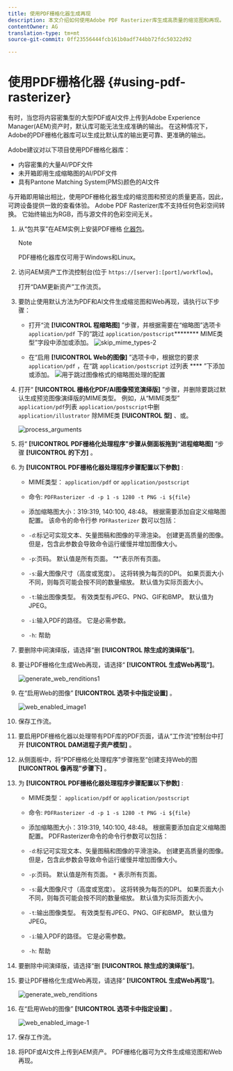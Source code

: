 ```yaml
---
title: 使用PDF栅格化器生成再现
description: 本文介绍如何使用Adobe PDF Rasterizer库生成高质量的缩览图和再现。
contentOwner: AG
translation-type: tm+mt
source-git-commit: 0ff23556444fcb161b0adf744bb72fdc50322d92

---
```



# 使用PDF栅格化器 {#using-pdf-rasterizer}

有时，当您将内容密集型的大型PDF或AI文件上传到Adobe Experience Manager(AEM)资产时，默认库可能无法生成准确的输出。 在这种情况下，Adobe的PDF栅格化器库可以生成比默认库的输出更可靠、更准确的输出。

Adobe建议对以下项目使用PDF栅格化器库：

* 内容密集的大量AI/PDF文件
* 未开箱即用生成缩略图的AI/PDF文件
* 具有Pantone Matching System(PMS)颜色的AI文件

与开箱即用输出相比，使用PDF栅格化器生成的缩览图和预览的质量更高，因此，可跨设备提供一致的查看体验。 Adobe PDF Rasterizer库不支持任何色彩空间转换。 它始终输出为RGB，而与源文件的色彩空间无关。

1. 从“包共享”在AEM实例上安装PDF栅格 [化器包](https://www.adobeaemcloud.com/content/marketplace/marketplaceProxy.html?packagePath=/content/companies/public/adobe/packages/cq640/product/assets/aem-assets-pdf-rasterizer-pkg)。

   >[!NOTE]
   >
   >PDF栅格化器库仅可用于Windows和Linux。

1. 访问AEM资产工作流控制台(位于 `https://[server]:[port]/workflow`)。

   打开“DAM更新资产”工作流页。

1. 要防止使用默认方法为PDF和AI文件生成缩览图和Web再现，请执行以下步骤：

   * 打开“流 **[!UICONTROL 程缩略图]** ”步骤，并根据需要在“缩略图”选项卡 `application/pdf` 下的“跳过 `application/postscript`******** MIME类型”字段中添加或添加。
   ![skip_mime_types-2](assets/skip_mime_types-2.png)

   * 在“启用 **[!UICONTROL Web的图像]** ”选项卡中，根据您的要求 `application/pdf` ，在“跳 `application/postscript` 过列表 **** ”下添加或添加。
   ![用于跳过图像格式的缩略图处理的配置](assets/web_enabled_imageskiplist.png)

1. 打开“ **[!UICONTROL 栅格化PDF/AI图像预览演绎版]** ”步骤，并删除要跳过默认生成预览图像演绎版的MIME类型。 例如，从“MIME类型” `application/pdf`列表 `application/postscript`中删 `application/illustrator` 除MIME类 **[!UICONTROL 型]** 、或。

   ![process_arguments](assets/process_arguments.png)

1. 将“ **[!UICONTROL PDF栅格化处理程序”步骤从侧面板拖到“进程缩略图]** ”步骤 **[!UICONTROL 的下方]** 。
1. 为 **[!UICONTROL PDF栅格化器处理程序步骤配置以下参数]** :

   * MIME类型： `application/pdf` or `application/postscript`

   * 命令: `PDFRasterizer -d -p 1 -s 1280 -t PNG -i ${file}`
   * 添加缩略图大小：319:319, 140:100, 48:48。 根据需要添加自定义缩略图配置。
   该命令的命令行参 `PDFRasterizer` 数可以包括：

   * `-d`:标记可实现文本、矢量图稿和图像的平滑渲染。 创建更高质量的图像。 但是，包含此参数会导致命令运行缓慢并增加图像大小。

   * `-p`:页码。 默认值是所有页面。 “*”表示所有页面。

   * `-s`:最大图像尺寸（高度或宽度）。 这将转换为每页的DPI。 如果页面大小不同，则每页可能会按不同的数量缩放。 默认值为实际页面大小。

   * `-t`:输出图像类型。 有效类型有JPEG、PNG、GIF和BMP。 默认值为JPEG。

   * `-i`:输入PDF的路径。 它是必需参数。

   * `-h`: 帮助


1. 要删除中间演绎版，请选择“删 **[!UICONTROL 除生成的演绎版”]**。
1. 要让PDF栅格化生成Web再现，请选择“ **[!UICONTROL 生成Web再现”]**。

   ![generate_web_renditions1](assets/generate_web_renditions1.png)

1. 在“启用Web的图像” **[!UICONTROL 选项卡中指定设置]** 。

   ![web_enabled_image1](assets/web_enabled_image1.png)

1. 保存工作流。
1. 要启用PDF栅格化器以处理带有PDF库的PDF页面，请从“工作流”控制台中打开 **[!UICONTROL DAM进程子资产模型]** 。
1. 从侧面板中，将“PDF栅格化处理程序”步骤拖至“创建支持Web的图 **[!UICONTROL 像再现”步骤下]** 。
1. 为 **[!UICONTROL PDF栅格化器处理程序步骤配置以下参数]** :

   * MIME类型： `application/pdf` or `application/postscript`

   * 命令: `PDFRasterizer -d -p 1 -s 1280 -t PNG -i ${file}`
   * 添加缩略图大小：319:319, 140:100, 48:48。 根据需要添加自定义缩略图配置。
   PDFRasterizer命令的命令行参数可以包括：

   * `-d`:标记可实现文本、矢量图稿和图像的平滑渲染。 创建更高质量的图像。 但是，包含此参数会导致命令运行缓慢并增加图像大小。

   * `-p`:页码。 默认值是所有页面。 `*` 表示所有页面。

   * `-s`:最大图像尺寸（高度或宽度）。 这将转换为每页的DPI。 如果页面大小不同，则每页可能会按不同的数量缩放。 默认值为实际页面大小。

   * `-t`:输出图像类型。 有效类型有JPEG、PNG、GIF和BMP。 默认值为JPEG。

   * `-i`:输入PDF的路径。 它是必需参数。

   * `-h`: 帮助


1. 要删除中间演绎版，请选择“删 **[!UICONTROL 除生成的演绎版”]**。
1. 要让PDF栅格化生成Web再现，请选择“ **[!UICONTROL 生成Web再现”]**。

   ![generate_web_renditions](assets/generate_web_renditions.png)

1. 在“启用Web的图像” **[!UICONTROL 选项卡中指定设置]** 。

   ![web_enabled_image-1](assets/web_enabled_image-1.png)

1. 保存工作流。
1. 将PDF或AI文件上传到AEM资产。 PDF栅格化器可为文件生成缩览图和Web再现。
